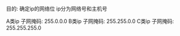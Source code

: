 目的: 确定ip的网络位   ip分为网络号和主机号

A类ip 子网掩码: 255.0.0.0
B类ip 子网掩码: 255.255.0.0
C类ip 子网掩码: 255.255.255.0



